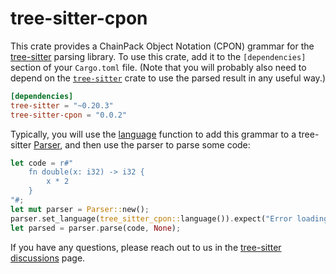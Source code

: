 # tree-sitter-cpon

This crate provides a ChainPack Object Notation (CPON) grammar for the [tree-sitter][]
parsing library. To use this crate, add it to the `[dependencies]` section of
your `Cargo.toml` file. (Note that you will probably also need to depend on the
[`tree-sitter`][tree-sitter crate] crate to use the parsed result in any useful
way.)

```toml
[dependencies]
tree-sitter = "~0.20.3"
tree-sitter-cpon = "0.0.2"
```

Typically, you will use the [language][language func] function to add this
grammar to a tree-sitter [Parser][], and then use the parser to parse some code:

```rust
let code = r#"
    fn double(x: i32) -> i32 {
        x * 2
    }
"#;
let mut parser = Parser::new();
parser.set_language(tree_sitter_cpon::language()).expect("Error loading CPON grammar");
let parsed = parser.parse(code, None);
```

If you have any questions, please reach out to us in the [tree-sitter
discussions] page.

[language func]: https://docs.rs/tree-sitter-cpon/*/tree_sitter_cpon/fn.language.html
[parser]: https://docs.rs/tree-sitter/*/tree_sitter/struct.Parser.html
[tree-sitter]: https://tree-sitter.github.io/
[tree-sitter crate]: https://crates.io/crates/tree-sitter
[tree-sitter discussions]: https://github.com/tree-sitter/tree-sitter/discussions
